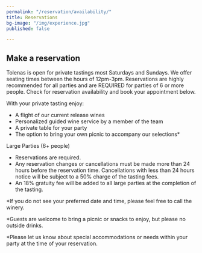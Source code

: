 ```yaml
---
permalink: "/reservation/availability/"
title: Reservations
bg-image: "/img/experience.jpg"
published: false

---
```

## Make a reservation

Tolenas is open for private tastings most Saturdays and Sundays. We offer seating times between the hours of 12pm-3pm. Reservations are highly recommended for all parties and are REQUIRED for parties of 6 or more people. Check for reservation availability and book your appointment below.

With your private tasting enjoy:

* A flight of our current release wines
* Personalized guided wine service by a member of the team
* A private table for your party
* The option to bring your own picnic to accompany our selections*

Large Parties (6+ people)

* Reservations are required.
* Any reservation changes or cancellations must be made more than 24 hours before the reservation time. Cancellations with less than 24 hours notice will be subject to a 50% charge of the tasting fees.
* An 18% gratuity fee will be added to all large parties at the completion of the tasting.

\*If you do not see your preferred date and time, please feel free to call the winery.

\*Guests are welcome to bring a picnic or snacks to enjoy, but please no outside drinks.

\*Please let us know about special accommodations or needs within your party at the time of your reservation. 

<div id="c7-content"></div>